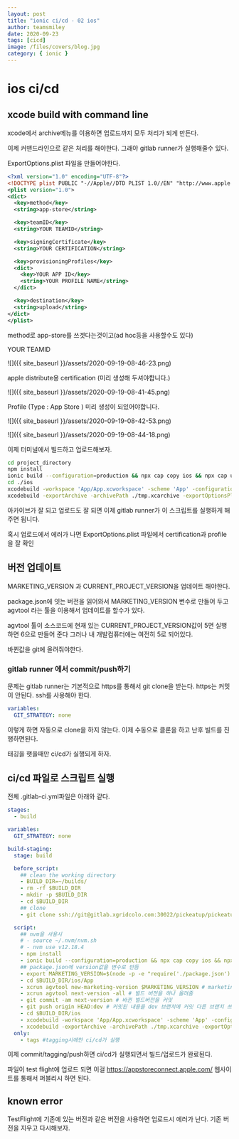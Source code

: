 ```yaml
---
layout: post
title: "ionic ci/cd - 02 ios"
author: teamsmiley
date: 2020-09-23
tags: [cicd]
image: /files/covers/blog.jpg
category: { ionic }
---
```


# ios ci/cd

## xcode build with command line

xcode에서 archive메뉴를 이용하면 업로드까지 모두 처리가 되게 만든다.

이제 커맨드라인으로 같은 처리를 해야한다. 그래야 gitlab runner가 실행해줄수 있다.

ExportOptions.plist 파일을 만들어야한다.

```xml
<?xml version="1.0" encoding="UTF-8"?>
<!DOCTYPE plist PUBLIC "-//Apple//DTD PLIST 1.0//EN" "http://www.apple.com/DTDs/PropertyList-1.0.dtd">
<plist version="1.0">
<dict>
  <key>method</key>
  <string>app-store</string>

  <key>teamID</key>
  <string>YOUR TEAMID</string>

  <key>signingCertificate</key>
  <string>YOUR CERTIFICATION</string>

  <key>provisioningProfiles</key>
  <dict>
    <key>YOUR APP ID</key>
    <string>YOUR PROFILE NAME</string>
  </dict>

  <key>destination</key>
  <string>upload</string>
</dict>
</plist>
```

method로 app-store를 쓰겟다는것이고(ad hoc등을 사용할수도 있다)

YOUR TEAMID

![]({{ site_baseurl }}/assets/2020-09-19-08-46-23.png)

apple distribute용 certification (미리 생성해 두셔야합니다.)

![]({{ site_baseurl }}/assets/2020-09-19-08-41-45.png)

Profile (Type : App Store ) 미리 생성이 되있어야합니다.

![]({{ site_baseurl }}/assets/2020-09-19-08-42-53.png)

![]({{ site_baseurl }}/assets/2020-09-19-08-44-18.png)

이제 터미널에서 빌드하고 업로드해보자.

```bash
cd project_directory
npm install
ionic build --configuration=production && npx cap copy ios && npx cap update ios
cd ./ios
xcodebuild -workspace 'App/App.xcworkspace' -scheme 'App' -configuration 'Release' -archivePath tmp.xcarchive archive # build and archive
xcodebuild -exportArchive -archivePath ./tmp.xcarchive -exportOptionsPlist ./ExportOptions.plist -exportPath ./exportIpaArchive/ # upload
```

아카이브가 잘 되고 업로드도 잘 되면 이제 gitlab runner가 이 스크립트를 실행하게 해주면 됩니다.

혹시 업로드에서 에러가 나면 ExportOptions.plist 파일에서 certification과 profile을 잘 확인

## 버전 업데이트

MARKETING_VERSION 과 CURRENT_PROJECT_VERSION을 업데이트 해야한다.

package.json에 잇는 버전을 읽어와서 MARKETING_VERSION 변수로 만들어 두고 agvtool 라는 툴을 이용해서 업데이트를 할수가 있다.

agvtool 툴이 소스코드에 현재 있는 CURRENT_PROJECT_VERSION값이 5면 실행하면 6으로 만들어 준다 그러나 내 개발컴퓨터에는 여전히 5로 되어있다.

바뀐값을 git에 올려줘야한다.

### gitlab runner 에서 commit/push하기

문제는 gitlab runner는 기본적으로 https를 통해서 git clone을 받는다. https는 커밋이 안된다. ssh를 사용해야 한다.

```yml
variables:
  GIT_STRATEGY: none
```

이렇게 하면 자동으로 clone을 하지 않는다. 이제 수동으로 클론을 하고 난후 빌드를 진행하면된다.

태깅을 햇을때만 ci/cd가 실행되게 하자.

## ci/cd 파일로 스크립트 실행

전체 .gitlab-ci.yml파일은 아래와 같다.

```yml
stages:
  - build

variables:
  GIT_STRATEGY: none

build-staging:
  stage: build

  before_script:
    ## clean the working directory
    - BUILD_DIR=~/builds/
    - rm -rf $BUILD_DIR
    - mkdir -p $BUILD_DIR
    - cd $BUILD_DIR
    ## clone
    - git clone ssh://git@gitlab.xgridcolo.com:30022/pickeatup/pickeatup-manager-app.git .

  script:
    ## nvm을 사용시
    # - source ~/.nvm/nvm.sh
    # - nvm use v12.18.4
    - npm install
    - ionic build --configuration=production && npx cap copy ios && npx cap update ios
    ## package.json에 version값을 변수로 만듬
    - export MARKETING_VERSION=$(node -p -e "require('./package.json').version")
    - cd $BUILD_DIR/ios/App
    - xcrun agvtool new-marketing-version $MARKETING_VERSION # marketing version set
    - xcrun agvtool next-version -all # 빌드 버전을 하나 올려줌
    - git commit -am next-version # 바뀐 빌드버전을 커밋
    - git push origin HEAD:dev # 커밋된 내용을 dev 브랜치에 커밋 다른 브랜치 쓰시면 그걸로 변경
    - cd $BUILD_DIR/ios
    - xcodebuild -workspace 'App/App.xcworkspace' -scheme 'App' -configuration 'Release' -archivePath tmp.xcarchive archive # archive
    - xcodebuild -exportArchive -archivePath ./tmp.xcarchive -exportOptionsPlist ./ExportOptions.plist -exportPath ./exportIpaArchive/ # upload to testflight
  only:
    - tags #tagging시에만 ci/cd가 실행
```

이제 commit/tagging/push하면 ci/cd가 실행되면서 빌드/업로드가 완료된다.

파일이 test flight에 업로드 되면 이걸 https://appstoreconnect.apple.com/ 웹사이트를 통해서 퍼블리시 하면 된다.

## known error

TestFlight에 기존에 있는 버전과 같은 버전을 사용하면 업로드시 에러가 난다. 기존 버전을 지우고 다시해보자.
